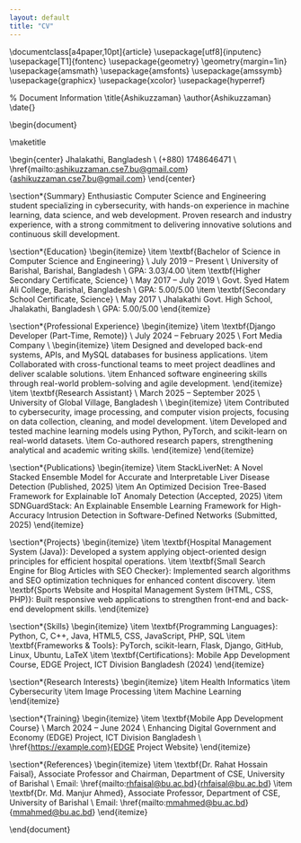 ```yaml
---
layout: default
title: "CV"
---
```


\documentclass[a4paper,10pt]{article}
\usepackage[utf8]{inputenc}
\usepackage[T1]{fontenc}
\usepackage{geometry}
\geometry{margin=1in}
\usepackage{amsmath}
\usepackage{amsfonts}
\usepackage{amssymb}
\usepackage{graphicx}
\usepackage{xcolor}
\usepackage{hyperref}

% Document Information
\title{Ashikuzzaman}
\author{Ashikuzzaman}
\date{}

\begin{document}

\maketitle

\begin{center}
Jhalakathi, Bangladesh \\
(+880) 1748646471 \\
\href{mailto:ashikuzzaman.cse7.bu@gmail.com}{ashikuzzaman.cse7.bu@gmail.com}
\end{center}

\section*{Summary}
Enthusiastic Computer Science and Engineering student specializing in cybersecurity, with hands-on experience in machine learning, data science, and web development. Proven research and industry experience, with a strong commitment to delivering innovative solutions and continuous skill development.

\section*{Education}
\begin{itemize}
    \item \textbf{Bachelor of Science in Computer Science and Engineering} \\
    July 2019 – Present \\
    University of Barishal, Barishal, Bangladesh \\
    GPA: 3.03/4.00
    \item \textbf{Higher Secondary Certificate, Science} \\
    May 2017 – July 2019 \\
    Govt. Syed Hatem Ali College, Barishal, Bangladesh \\
    GPA: 5.00/5.00
    \item \textbf{Secondary School Certificate, Science} \\
    May 2017 \\
    Jhalakathi Govt. High School, Jhalakathi, Bangladesh \\
    GPA: 5.00/5.00
\end{itemize}

\section*{Professional Experience}
\begin{itemize}
    \item \textbf{Django Developer (Part-Time, Remote)} \\
    July 2024 – February 2025 \\
    Fort Media Company \\
    \begin{itemize}
        \item Designed and developed back-end systems, APIs, and MySQL databases for business applications.
        \item Collaborated with cross-functional teams to meet project deadlines and deliver scalable solutions.
        \item Enhanced software engineering skills through real-world problem-solving and agile development.
    \end{itemize}
    \item \textbf{Research Assistant} \\
    March 2025 – September 2025 \\
    University of Global Village, Bangladesh \\
    \begin{itemize}
        \item Contributed to cybersecurity, image processing, and computer vision projects, focusing on data collection, cleaning, and model development.
        \item Developed and tested machine learning models using Python, PyTorch, and scikit-learn on real-world datasets.
        \item Co-authored research papers, strengthening analytical and academic writing skills.
    \end{itemize}
\end{itemize}

\section*{Publications}
\begin{itemize}
    \item StackLiverNet: A Novel Stacked Ensemble Model for Accurate and Interpretable Liver Disease Detection (Published, 2025)
    \item An Optimized Decision Tree-Based Framework for Explainable IoT Anomaly Detection (Accepted, 2025)
    \item SDNGuardStack: An Explainable Ensemble Learning Framework for High-Accuracy Intrusion Detection in Software-Defined Networks (Submitted, 2025)
\end{itemize}

\section*{Projects}
\begin{itemize}
    \item \textbf{Hospital Management System (Java)}: Developed a system applying object-oriented design principles for efficient hospital operations.
    \item \textbf{Small Search Engine for Blog Articles with SEO Checker}: Implemented search algorithms and SEO optimization techniques for enhanced content discovery.
    \item \textbf{Sports Website and Hospital Management System (HTML, CSS, PHP)}: Built responsive web applications to strengthen front-end and back-end development skills.
\end{itemize}

\section*{Skills}
\begin{itemize}
    \item \textbf{Programming Languages}: Python, C, C++, Java, HTML5, CSS, JavaScript, PHP, SQL
    \item \textbf{Frameworks \& Tools}: PyTorch, scikit-learn, Flask, Django, GitHub, Linux, Ubuntu, LaTeX
    \item \textbf{Certifications}: Mobile App Development Course, EDGE Project, ICT Division Bangladesh (2024)
\end{itemize}

\section*{Research Interests}
\begin{itemize}
    \item Health Informatics
    \item Cybersecurity
    \item Image Processing
    \item Machine Learning
\end{itemize}

\section*{Training}
\begin{itemize}
    \item \textbf{Mobile App Development Course} \\
    March 2024 – June 2024 \\
    Enhancing Digital Government and Economy (EDGE) Project, ICT Division Bangladesh \\
    \href{https://example.com}{EDGE Project Website}
\end{itemize}

\section*{References}
\begin{itemize}
    \item \textbf{Dr. Rahat Hossain Faisal}, Associate Professor and Chairman, Department of CSE, University of Barishal \\
    Email: \href{mailto:rhfaisal@bu.ac.bd}{rhfaisal@bu.ac.bd}
    \item \textbf{Dr. Md. Manjur Ahmed}, Associate Professor, Department of CSE, University of Barishal \\
    Email: \href{mailto:mmahmed@bu.ac.bd}{mmahmed@bu.ac.bd}
\end{itemize}

\end{document}

